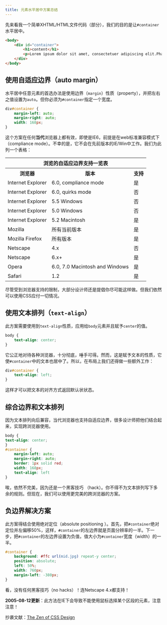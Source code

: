 ```yaml
---
title: 元素水平居中方案总结
---
```

先来看我一个简单XHTML/HTML文件代码（部分），我们的目的是让`#container`水平居中。

```html
<body>
    <div id="container">
        <h1>content</h1>
        <p>Lorem ipsum dolor sit amet, consectetuer adipiscing elit.Phasellus varius eleifend.</p>
    </div>
</body>
```

## 使用自适应边界（auto margin）

水平居中任意元素的首选办法是使用边界（`margin`）性质（property），并把左右之值设置为`auto`。但你必须为`#container`指定一个宽度。

```css
div#container {
    margin-left: auto;
    margin-right: auto;
    width: 168px;
}
```

这个方案在任何**当代**浏览器上都有效，即使是IE6，前提是在web标准兼容模式下（compliance mode）。不幸的是，它不会在先前版本的IE/Win中工作。我们为此列一个表格：

<table>
    <thead>
        <tr>
            <th colspan="3">浏览的自适应边界支持一览表</th>
        </tr>
    </thead>
    <tbody>
        <tr>
            <th>浏览器</th><th>版本</th><th>支持</th>
        </tr>
        <tr>
            <td>Internet Explorer</td><td>6.0, compliance mode</td><td>是</td>
        </tr>
        <tr>
            <td>Internet Explorer</td><td>6.0, quirks mode</td><td>否</td>
        </tr>
        <tr>
            <td>Internet Explorer</td><td>5.5 Windows</td><td>否</td>
        <tr>
            <td>Internet Explorer</td><td>5.0 Windows</td><td>否</td>
        </tr>
        <tr>
            <td>Internet Explorer</td><td>5.2 Macintosh</td><td>是</td>
        </tr>
        <tr>
            <td>Mozilla</td><td>所有当前版本</td><td>是</td>
        </tr>
        <tr>
            <td>Mozilla Firefox</td><td>所有版本</td><td>是</td>
        </tr>
        <tr>
            <td>Netscape</td><td>4.x</td><td>否</td>
        </tr>
        <tr>
            <td>Netscape</td><td>6.x+</td><td>是</td>
        </tr>
        <tr>
            <td>Opera</td><td>6.0, 7.0 Macintosh and Windows</td><td>是</td>
        </tr>
        <tr>
            <td>Safari</td><td>1.2</td><td>是</td>
        </tr>
    </tbody>
</table>

尽管受到浏览器支持的限制，大部分设计师还是提倡你尽可能这样做。但我们依然可以使用CSS应付一切情况。

## 使用文本排列（`text-align`）

此方案需要使用到`text-align`性质，应用给`body`元素并且赋予`center`的值。

```css
body {
    text-align: center;
}
```

它公正地对待各种浏览器，十分彻底，唾手可得。然而，这是赋予文本的性质，它使`#container`中的文本也居中了。所以，在布局上我们还得做一些额外工作：

```css
div#container {
    text-align: left;
}
```

这样才可以把文本的对齐方式返回默认状状态。

## 综合边界和文本排列

因为文本排列向后兼容，当代浏览器也支持自适应边界，很多设计师把他们结合起来，实现跨浏览器使用。

```css
body {
text-align: center;
}
#container {
    margin-left: auto;
    margin-right: auto;
    border: 1px solid red;
    width: 168px;
    text-align: left
}
```

唉，依然不完美，因为还是一个黑客技巧 （hack）。你不得不为文本排列写下多余的规则。但现在，我们可以使用更完美的跨浏览器的方案。

## 负边界解决方案

此方案得结合使用绝对定位（absolute positioning ）。首先，把`#container`绝对定位并左偏移50%，这样，`#container`的左边界就是页面分辨率的一半。下一步，把`#container`的左边界设置为负值，值大小为`#container`宽度（width）的一半。

```css
#container {
    background: #ffc url(mid.jpg) repeat-y center;
    position: absolute;
    left: 50%;
    width: 760px;
    margin-left: -380px;
}
```

看，没有任何黑客技巧（no hacks）！连Netscape 4.x都支持！

**2005-08-12更新**：此方法在IE下会导致不能使用鼠标选择某个区段的元素，注意注意！

抄袭文献：[The Zen of CSS Design][0]

[0]: http://www.amazon.com/exec/obidos/tg/detail/-/0321303474/ref=pd_wt_2/104-5778529-9599942?coliid=IBZP0900M3B9T